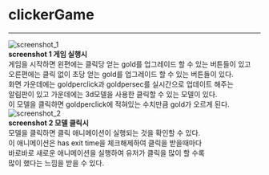 # clickerGame  
----------------------------------------
![screenshot_1](https://user-images.githubusercontent.com/38284288/40976871-53f160de-690a-11e8-89fa-79511d0148a4.png)  
**screenshot 1 게임 실행시**  
게임을 시작하면 왼편에는 클릭당 얻는 gold를 업그레이드 할 수 있는 버튼들이 있고  
오른편에는 클릭 없이 초당 얻는 gold를 업그레이드 할 수 있는 버튼들이 있다.  
화면 가운데에는 goldperclick과 goldpersec를 실시간으로 업데이트 해주는  
알림판이 있고 가운데에는 3d모델을 사용한 클릭할 수 있는 모델이 있다.  
이 모델을 클릭하면 goldperclick에 적혀있는 수치만큼 gold가 오르게 된다.  
![screenshot_2](https://user-images.githubusercontent.com/38284288/40977007-b7bf53f0-690a-11e8-874c-83d1b9bc1582.png)  
**screenshot 2 모델 클릭시**  
모델을 클릭하면 클릭 애니메이션이 실행되는 것을 확인할 수 있다.  
이 애니메이션은 has exit time을 체크해제하여 클릭을 받을때마다  
바로바로 새로운 애니메이션을 실행하여 유저가 클릭을 많이 할 수록  
많이 했다는 느낌을 받을 수 있다.  



